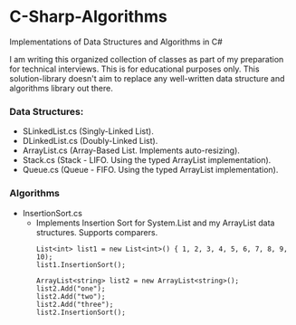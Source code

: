 # C-Sharp-Algorithms
Implementations of Data Structures and Algorithms in C#

I am writing this organized collection of classes as part of my preparation for technical interviews. This is for educational purposes only. This solution-library doesn't aim to replace any well-written data structure and algorithms library out there.


### Data Structures:
* SLinkedList.cs (Singly-Linked List).
* DLinkedList.cs (Doubly-Linked List).
* ArrayList.cs (Array-Based List. Implements auto-resizing).
* Stack.cs (Stack - LIFO. Using the typed ArrayList implementation).
* Queue.cs (Queue - FIFO. Using the typed ArrayList implementation).


### Algorithms
* InsertionSort.cs
  * Implements Insertion Sort for System.List and my ArrayList data structures. Supports comparers.
    ```
    List<int> list1 = new List<int>() { 1, 2, 3, 4, 5, 6, 7, 8, 9, 10);
    list1.InsertionSort();
    
    ArrayList<string> list2 = new ArrayList<string>();
    list2.Add("one");
    list2.Add("two");
    list2.Add("three");
    list2.InsertionSort();
    ```
